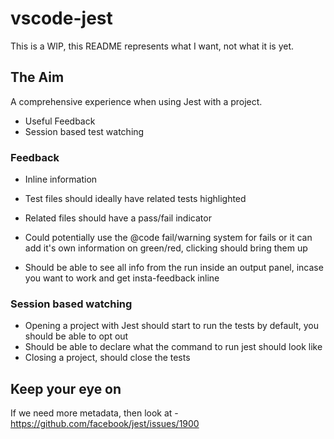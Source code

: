 # vscode-jest

This is a WIP, this README represents what I want, not what it is yet. 

## The Aim

A comprehensive experience when using Jest with a project. 

* Useful Feedback
* Session based test watching

### Feedback

* Inline information
 * Test files should ideally have related tests highlighted
 * Related files should have a pass/fail indicator

* Could potentially use the @code fail/warning system for fails or it can add it's own information on green/red, clicking should bring them up
* Should be able to see all info from the run inside an output panel, incase you want to work and get insta-feedback inline

### Session based watching

* Opening a project with Jest should start to run the tests by default, you should be able to opt out
* Should be able to declare what the command to run jest should look like
* Closing a project, should close the tests

## Keep your eye on

If we need more metadata, then look at - https://github.com/facebook/jest/issues/1900
